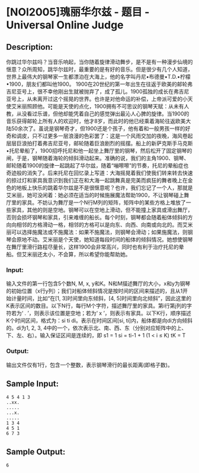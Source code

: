 # [NOI2005]瑰丽华尔兹 - 题目 - Universal Online Judge

## Description: 

你跳过华尔兹吗？当音乐响起，当你随着旋律滑动舞步，是不是有一种漫步仙境的惬意？众所周知，跳华尔兹时，最重要的是有好的音乐。但是很少有几个人知道，世界上最伟大的钢琴家一生都漂泊在大海上，他的名字叫丹尼•布德曼•T.D.•柠檬•1900，朋友们都叫他1900。 1900在20世纪的第一年出生在往返于欧美的邮轮弗吉尼亚号上，很不幸他刚出生就被抛弃了，成了孤儿。1900孤独的成长在弗吉尼亚号上，从未离开过这个摇晃的世界。也许是对他命运的补偿，上帝派可爱的小天使艾米丽照顾他。可能是天使的点化，1900拥有不可思议的钢琴天赋：从未有人教，从没看过乐谱，但他却能凭着自己的感觉弹出最沁人心脾的旋律。当1900的音乐获得邮轮上所有人的欢迎时，他才8岁，而此时的他已经乘着海轮往返欧美大陆50余次了。虽说是钢琴奇才，但1900还是个孩子，他有着和一般男孩一样的好奇和调皮，只不过更多一层浪漫的色彩罢了：这是一个风雨交加的夜晚，海风卷起层层巨浪拍打着弗吉尼亚号，邮轮随着巨浪剧烈的摇摆。船上的新萨克斯手马克斯•托尼晕船了，1900招呼托尼和他一起坐上舞厅里的钢琴，然后松开了固定钢琴的闸，于是，钢琴随着海轮的倾斜滑动起来。准确的说，我们的主角1900、钢琴、邮轮随着1900的旋律一起跳起了华尔兹，随着“嘣嚓嚓”的节奏，托尼的晕船症也奇迹般的消失了。后来托尼在回忆录上写道：大海摇晃着我们使我们转来转去快速的掠过灯和家具我意识到我们正在和大海一起跳舞真是完美而疯狂的舞者晚上在金色的地板上快乐的跳着华尔兹是不是很惬意呢？也许，我们忘记了一个人，那就是艾米丽，她可没闲着：她必须在适当的时候施展魔法帮助1900，不让钢琴碰上舞厅里的家具。不妨认为舞厅是一个N行M列的矩阵，矩阵中的某些方格上堆放了一些家具，其他的则是空地。钢琴可以在空地上滑动，但不能撞上家具或滑出舞厅，否则会损坏钢琴和家具，引来难缠的船长。每个时刻，钢琴都会随着船体倾斜的方向向相邻的方格滑动一格，相邻的方格可以是向东、向西、向南或向北的。而艾米丽可以选择施魔法或不施魔法：如果不施魔法，则钢琴会滑动；如果施魔法，则钢琴会原地不动。艾米丽是个天使，她知道每段时间的船体的倾斜情况。她想使钢琴在舞厅里滑行路程尽量长，这样1900会非常高兴，同时也有利于治疗托尼的晕船。但艾米丽还太小，不会算，所以希望你能帮助她。

### Input: 

输入文件的第一行包含5个数N, M, x, y和K。N和M描述舞厅的大小，x和y为钢琴的初始位置（x行y列）；我们对船体倾斜情况是按时间的区间来描述的，且从1开始计量时间，比如“在[1, 3]时间里向东倾斜，[4, 5]时间里向北倾斜”，因此这里的K表示区间的数目。以下N行，每行M个字符，描述舞厅里的家具。第i行第j列的字符若为‘ . ’，则表示该位置是空地；若为‘ x ’，则表示有家具。以下K行，顺序描述K个时间区间，格式为：si ti di。表示在时间区间[si, ti]内，船体都是向di方向倾斜的。di为1, 2, 3, 4中的一个，依次表示北、南、西、东（分别对应矩阵中的上、下、左、右）。输入保证区间是连续的，即 s1 = 1 si = ti-1 + 1 (1 < i ≤ K) tK = T

### Output: 

输出文件仅有1行，包含一个整数，表示钢琴滑行的最长距离(即格子数)。


## Sample Input: 
```
4 5 4 1 3
..xx.
.....
...x.
.....
1 3 4
4 5 1
6 7 3

```

## Sample Output: 
```
6
```
